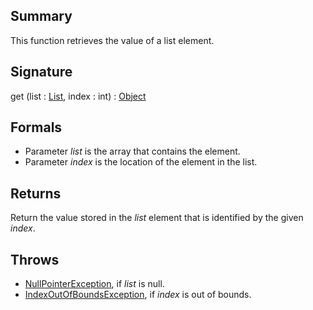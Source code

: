 ## Summary

This function retrieves the value of a list element.

## Signature

get (list : [List](https://docs.oracle.com/javase/7/docs/api/java/util/List.html), index : int) : [Object](https://docs.oracle.com/javase/7/docs/api/java/lang/Object.html)

## Formals

+ Parameter <i>list</i> is the array that contains the element.
+ Parameter <i>index</i> is the location of the element in the list.

## Returns

Return the value stored in the <i>list</i> element that is identified by the given <i>index</i>.

## Throws

+ [NullPointerException](https://docs.oracle.com/javase/7/docs/api/java/lang/NullPointerException.html), if <i>list</i> is null.
+ [IndexOutOfBoundsException](https://docs.oracle.com/javase/7/docs/api/java/lang/IndexOutOfBoundsException.html), if <i>index</i> is out of bounds.


